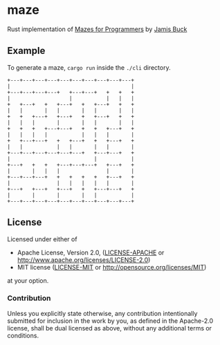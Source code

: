 # maze

Rust implementation of [Mazes for Programmers](https://pragprog.com/book/jbmaze/mazes-for-programmers) by [Jamis Buck](https://github.com/jamis)

## Example

To generate a maze, `cargo run` inside the `./cli` directory.

```
+---+---+---+---+---+---+---+---+---+---+
|                                       |
+---+---+---+---+   +---+---+   +   +   +
|                   |           |   |   |
+   +---+   +   +---+   +   +---+   +   +
|   |       |   |       |   |       |   |
+   +   +---+   +---+   +   +---+   +   +
|   |   |       |       |   |       |   |
+   +   +   +---+---+   +   +   +---+   +
|   |   |   |           |   |   |       |
+   +---+---+   +   +---+   +   +---+   +
|   |           |   |       |   |       |
+---+---+---+---+---+---+   +---+---+   +
|                           |           |
+---+   +   +   +---+---+---+   +---+   +
|       |   |   |               |       |
+---+---+---+   +   +   +   +   +---+   +
|               |   |   |   |   |       |
+---+   +---+   +---+   +   +---+---+   +
|       |       |       |   |           |
+---+---+---+---+---+---+---+---+---+---+
```

## License

Licensed under either of

 * Apache License, Version 2.0, ([LICENSE-APACHE](LICENSE-APACHE) or http://www.apache.org/licenses/LICENSE-2.0)
 * MIT license ([LICENSE-MIT](LICENSE-MIT) or http://opensource.org/licenses/MIT)

at your option.

### Contribution

Unless you explicitly state otherwise, any contribution intentionally submitted for inclusion in the work by you, as defined in the Apache-2.0 license, shall be dual licensed as above, without any additional terms or conditions.
